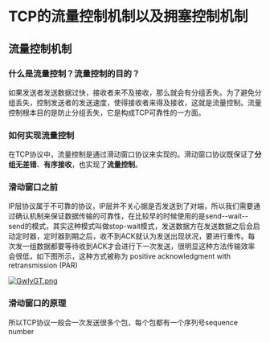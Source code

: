 # TCP的流量控制机制以及拥塞控制机制


## 流量控制机制

### 什么是流量控制？流量控制的目的？

如果发送者发送数据过快，接收者来不及接收，那么就会有分组丢失。为了避免分组丢失，控制发送者的发送速度，使得接收者来得及接收，这就是流量控制。流量控制根本目的是防止分组丢失，它是构成TCP可靠性的一方面。

### 如何实现流量控制

在TCP协议中，流量控制是通过滑动窗口协议来实现的。滑动窗口协议既保证了**分组无差错**、**有序接收**，也实现了**流量控制**。



### 滑动窗口之前

IP层协议属于不可靠的协议，IP层并不关心据是否发送到了对端，所以我们需要通过确认机制来保证数据传输的可靠性，在比较早的时候使用的是send--wait--send的模式，其实这种模式叫做stop-wait模式，发送数据方在发送数据之后会启动定时器，定时器到期之后，收不到ACK就认为发送出现状况，要进行重传。每次发一组数据都要等待收到ACK才会进行下一次发送，很明显这种方法传输效率会很低，如下图所示，这种方式被称为 positive acknowledgment with retransmission (PAR)

[![GwIyGT.png](https://s1.ax1x.com/2020/04/04/GwIyGT.png)](https://imgchr.com/i/GwIyGT)



### 滑动窗口的原理

所以TCP协议一般会一次发送很多个包，每个包都有一个序列号sequence number






